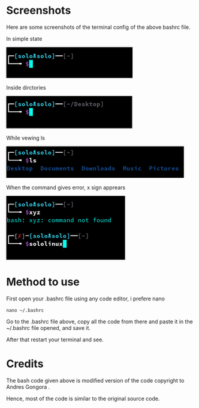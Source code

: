 <h1>Screenshots</h1>

<p>Here are some screenshots of the terminal config of the above bashrc file.</p>

<p>In simple state</p>
<img src="./img/Screenshot from 2022-02-09 07-48-20.png">

<p>Inside dirctories</p>
<img src="./img/Screenshot from 2022-02-09 07-48-47.png">

<p>While vewing ls </p>
<img src="./img/Screenshot from 2022-02-09 07-49-07.png">

<p>When the command gives error, x sign apprears</p>
<img src="./img/Screenshot from 2022-02-09 07-49-30.png">



<h1>Method to use</h2>
<p>First open your .bashrc file using any code editor, i prefere nano</p>

```
nano ~/.bashrc
```
<p>Go to the .bashrc file above, copy all the code from there and paste it in the ~/.bashrc file opened, and save it.<p/>
<p>After that restart your terminal and see.</p>

<h1>Credits</h1>
<p>The bash code given above is modified version of the code copyright to Andres Gongora <mail@andresgongora.com>.</p>
  <p>Hence, most of the code is similar to the original source code.</p>
